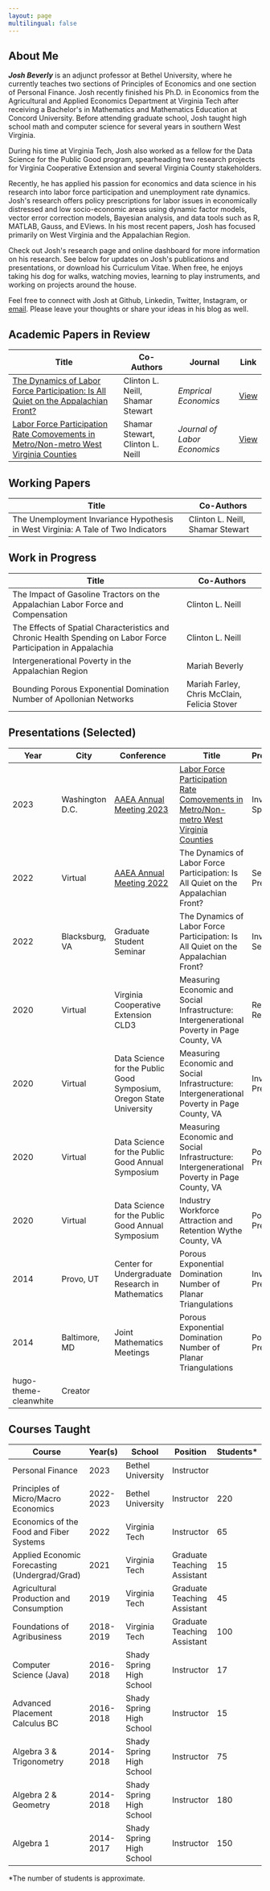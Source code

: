 ```yaml
---
layout: page
multilingual: false
---
```


## About Me
**_Josh Beverly_** is an adjunct professor at Bethel University, where he currently teaches two sections of Principles of Economics and one section of Personal Finance. Josh recently finished his Ph.D. in Economics from the Agricultural and Applied Economics Department at Virginia Tech after receiving a Bachelor's in Mathematics and Mathematics Education at Concord University. Before attending graduate school, Josh taught high school math and computer science for several years in southern West Virginia.

During his time at Virginia Tech, Josh also worked as a fellow for the Data Science for the Public Good program, spearheading two research projects for Virginia Cooperative Extension and several Virginia County stakeholders.
  
Recently, he has applied his passion for economics and data science in his research into labor force participation and unemployment rate dynamics. Josh's research offers policy prescriptions for labor issues in economically distressed and low socio-economic areas using dynamic factor models, vector error correction models, Bayesian analysis, and data tools such as R, MATLAB, Gauss, and EViews. In his most recent papers, Josh has focused primarily on West Virginia and the Appalachian Region.  

Check out Josh's research page and online dashboard for more information on his research. See below for updates on Josh's publications and presentations, or download his Curriculum Vitae. 
When free, he enjoys taking his dog for walks, watching movies, learning to play instruments, and working on projects around the house.

Feel free to connect with Josh at Github, Linkedin, Twitter, Instagram, or [email](mailto:joshua-beverly@bethel.edu). Please leave your thoughts or share your ideas in his blog as well.  

## Academic Papers in Review
| Title       |Co-Authors        |Journal   |Link        |
| ----------- |----------- |----------- |----------- |
|[The Dynamics of Labor Force Participation: Is All Quiet on the Appalachian Front?](https://www.zhaohuabing.com/post/2021-08-26-istio-handbook/)|Clinton L. Neill, Shamar Stewart |*Emprical Economics*|[View](https://item.jd.com/13200745.html)|
|[Labor Force Participation Rate Comovements in Metro/Non-metro West Virginia Counties](https://www.zhaohuabing.com/post/2021-09-08-distributed-tracing-with-jaeger-kubernetes-and-istio/)|Shamar Stewart, Clinton L. Neill| *Journal of Labor Economics* |[View](https://www.manning.com/liveprojectseries/distributed-tracing-ser)|

## Working Papers
| Title       |Co-Authors   |
| ----------- |----------- |
|The Unemployment Invariance Hypothesis in West Virginia: A Tale of Two Indicators |Clinton L. Neill, Shamar Stewart |


## Work in Progress
| Title       |Co-Authors |
| ----------- |----------- |
|The Impact of Gasoline Tractors on the Appalachian Labor Force and Compensation|Clinton L. Neill|
|The Effects of Spatial Characteristics and Chronic Health Spending on Labor Force Participation in Appalachia|Clinton L. Neill|
|Intergenerational Poverty in the Appalachian Region|Mariah Beverly|
|Bounding Porous Exponential Domination Number of Apollonian Networks|Mariah Farley, Chris McClain, Felicia Stover|



## Presentations (Selected)
|Year         |City        |Conference  | Title      | Presentation|
| ----------- |----------- |----------- |----------- | ----------- |
|2023|Washington D.C.|[AAEA Annual Meeting 2023](https://events.istio.io/istiocon-2022)|[Labor Force Participation Rate Comovements in Metro/Non-metro West Virginia Counties](https://events.istio.io/istiocon-2022/sessions/tencent-music-aeraki/)| Invited Speaker|
|2022|Virtual|[AAEA Annual Meeting 2022](https://a2m.msup.com.cn/course?aid=2699&cid=15382)|The Dynamics of Labor Force Participation: Is All Quiet on the Appalachian Front?| Selected Presentation |
|2022|Blacksburg, VA| Graduate Student Seminar| The Dynamics of Labor Force Participation: Is All Quiet on the Appalachian Front?| Invited Seminar|
|2020|Virtual| Virginia Cooperative Extension CLD3|Measuring Economic and Social Infrastructure: Intergenerational Poverty in Page County, VA| Research Report|
|2020|Virtual| Data Science for the Public Good Symposium, Oregon State University| Measuring Economic and Social Infrastructure: Intergenerational Poverty in Page County, VA| Invited Presentation|
|2020|Virtual| Data Science for the Public Good Annual Symposium| Measuring Economic and Social Infrastructure: Intergenerational Poverty in Page County, VA| Poster Presentation|
|2020|Virtual| Data Science for the Public Good Annual Symposium|Industry Workforce Attraction and Retention Wythe County, VA| Poster Presentation|
|2014|Provo, UT|Center for Undergraduate Research in Mathematics |Porous Exponential Domination Number of Planar Triangulations|Invited Presentation|
|2014|Baltimore, MD|Joint Mathematics Meetings |Porous Exponential Domination Number of Planar Triangulations|Poster Presentation|
| hugo-theme-cleanwhite | Creator    |

## Courses Taught
| Course |Year(s) |School | Position | Students* |
| ----------- |----------- |----------- |----------- |-----------|
|Personal Finance| 2023| Bethel University| Instructor| |
|Principles of Micro/Macro Economics|2022-2023| Bethel University| Instructor| 220 |
|Economics of the Food and Fiber Systems| 2022| Virginia Tech| Instructor| 65|
|Applied Economic Forecasting (Undergrad/Grad)|2021|Virginia Tech| Graduate Teaching Assistant| 15|
|Agricultural Production and Consumption| 2019| Virginia Tech| Graduate Teaching Assistant| 45|
|Foundations of Agribusiness| 2018-2019| Virginia Tech| Graduate Teaching Assistant| 100|
|Computer Science (Java)| 2016-2018| Shady Spring High School| Instructor| 17|
|Advanced Placement Calculus BC| 2016-2018| Shady Spring High School| Instructor|15|
|Algebra 3 & Trigonometry|2014-2018| Shady Spring High School| Instructor|75|
|Algebra 2 & Geometry| 2014-2018| Shady Spring High School| Instructor|180|
|Algebra 1| 2014-2017| Shady Spring High School|Instructor|150|

*The number of students is approximate.
